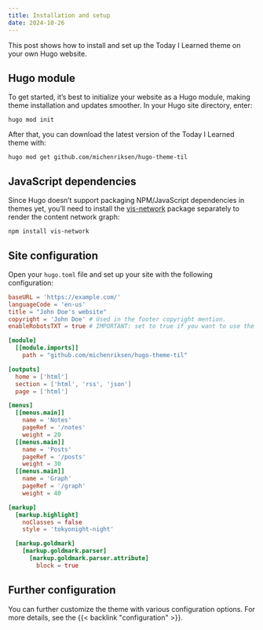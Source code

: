 ```yaml
---
title: Installation and setup
date: 2024-10-26
---
```


This post shows how to install and set up the Today I Learned theme on your own Hugo website.

<!--more-->

## Hugo module

To get started, it’s best to initialize your website as a Hugo module, making theme installation and updates smoother.
In your Hugo site directory, enter:

```terminal
hugo mod init
```

After that, you can download the latest version of the Today I Learned theme with:

```terminal
hugo mod get github.com/michenriksen/hugo-theme-til
```

## JavaScript dependencies

Since Hugo doesn’t support packaging NPM/JavaScript dependencies in themes yet, you’ll need to install the [vis-network]
package separately to render the content network graph:

```terminal
npm install vis-network
```

## Site configuration

Open your `hugo.toml` file and set up your site with the following configuration:

```toml
baseURL = 'https://example.com/'
languageCode = 'en-us'
title = "John Doe's website"
copyright = 'John Doe' # Used in the footer copyright mention.
enableRobotsTXT = true # IMPORTANT: set to true if you want to use the theme's genAI/LLM web crawler blocking feature.

[module]
  [[module.imports]]
    path = "github.com/michenriksen/hugo-theme-til"

[outputs]
  home = ['html']
  section = ['html', 'rss', 'json']
  page = ['html']

[menus]
  [[menus.main]]
    name = 'Notes'
    pageRef = '/notes'
    weight = 20
  [[menus.main]]
    name = 'Posts'
    pageRef = '/posts'
    weight = 30
  [[menus.main]]
    name = 'Graph'
    pageRef = '/graph'
    weight = 40

[markup]
  [markup.highlight]
    noClasses = false
    style = 'tokyonight-night'

  [markup.goldmark]
    [markup.goldmark.parser]
      [markup.goldmark.parser.attribute]
        block = true
```

## Further configuration

You can further customize the theme with various configuration options. For more details, see the {{< backlink "configuration" >}}.

[vis-network]: https://www.npmjs.com/package/vis-network